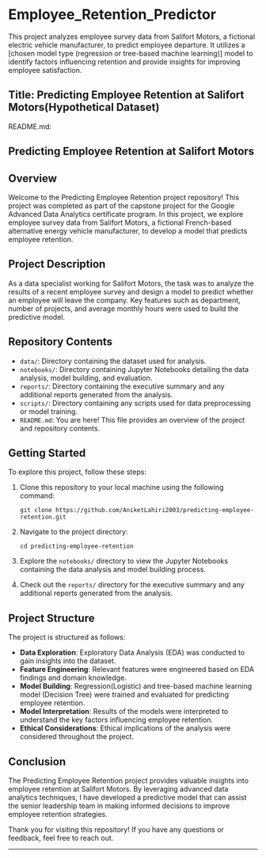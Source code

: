 # Employee_Retention_Predictor
This project analyzes employee survey data from Salifort Motors, a fictional electric vehicle manufacturer, to predict employee departure. It utilizes a [chosen model type (regression or tree-based machine learning)] model to identify factors influencing retention and provide insights for improving employee satisfaction.

## Title: Predicting Employee Retention at Salifort Motors(Hypothetical Dataset)

README.md:

## Predicting Employee Retention at Salifort Motors

## Overview

Welcome to the Predicting Employee Retention project repository! This project was completed as part of the capstone project for the  Google Advanced Data Analytics certificate program. In this project, we explore employee survey data from Salifort Motors, a fictional French-based alternative energy vehicle manufacturer, to develop a model that predicts employee retention.

## Project Description

As a data specialist working for Salifort Motors, the task was to analyze the results of a recent employee survey and design a model to predict whether an employee will leave the company. Key features such as department, number of projects, and average monthly hours were used to build the predictive model.

## Repository Contents

- `data/`: Directory containing the dataset used for analysis.
- `notebooks/`: Directory containing Jupyter Notebooks detailing the data analysis, model building, and evaluation.
- `reports/`: Directory containing the executive summary and any additional reports generated from the analysis.
- `scripts/`: Directory containing any scripts used for data preprocessing or model training.
- `README.md`: You are here! This file provides an overview of the project and repository contents.

## Getting Started

To explore this project, follow these steps:

1. Clone this repository to your local machine using the following command:

   ```
   git clone https://github.com/AniketLahiri2003/predicting-employee-retention.git
   ```

2. Navigate to the project directory:

   ```
   cd predicting-employee-retention
   ```

3. Explore the `notebooks/` directory to view the Jupyter Notebooks containing the data analysis and model building process.

4. Check out the `reports/` directory for the executive summary and any additional reports generated from the analysis.

## Project Structure

The project is structured as follows:

- **Data Exploration**: Exploratory Data Analysis (EDA) was conducted to gain insights into the dataset.
- **Feature Engineering**: Relevant features were engineered based on EDA findings and domain knowledge.
- **Model Building**: Regression(Logistic) and tree-based machine learning model (Decision Tree) were trained and evaluated for predicting employee retention.
- **Model Interpretation**: Results of the models were interpreted to understand the key factors influencing employee retention.
- **Ethical Considerations**: Ethical implications of the analysis were considered throughout the project.

## Conclusion

The Predicting Employee Retention project provides valuable insights into employee retention at Salifort Motors. By leveraging advanced data analytics techniques, I have developed a predictive model that can assist the senior leadership team in making informed decisions to improve employee retention strategies.

Thank you for visiting this repository! If you have any questions or feedback, feel free to reach out.

---

